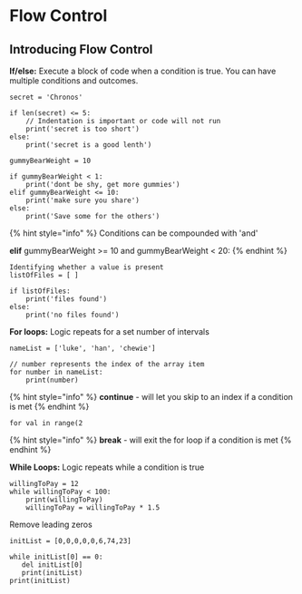# Flow Control

## Introducing Flow Control

**If/else:** Execute a block of code when a condition is true. You can have multiple conditions and outcomes.

```text
secret = 'Chronos'

if len(secret) <= 5:
    // Indentation is important or code will not run
    print('secret is too short')
else:
    print('secret is a good lenth')
```

```text
gummyBearWeight = 10

if gummyBearWeight < 1:
    print('dont be shy, get more gummies')
elif gummyBearWeight <= 10:
    print('make sure you share')
else: 
    print('Save some for the others')
```

{% hint style="info" %}
Conditions can be compounded with 'and'

**elif** gummyBearWeight &gt;= 10 and gummyBearWeight &lt; 20:
{% endhint %}

```text
Identifying whether a value is present
listOfFiles = [ ]

if listOfFiles:
    print('files found')
else:
    print('no files found')
```

**For loops:** Logic repeats for a set number of intervals

```text
nameList = ['luke', 'han', 'chewie']

// number represents the index of the array item
for number in nameList:
    print(number)
```

{% hint style="info" %}
**continue** - will let you skip to an index if a condition is met
{% endhint %}

```text
for val in range(2
```

{% hint style="info" %}
**break** - will exit the for loop if a condition is met
{% endhint %}

**While Loops:** Logic repeats while a condition is true

```text
willingToPay = 12
while willingToPay < 100:
    print(willingToPay)
    willingToPay = willingToPay * 1.5
```

Remove leading zeros

```text
initList = [0,0,0,0,0,6,74,23]

while initList[0] == 0:
   del initList[0]
   print(initList)
print(initList)
  

```

